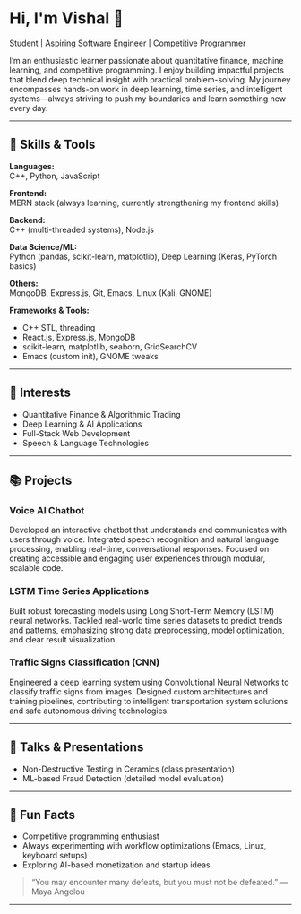# Hi, I'm Vishal 👋  
Student | Aspiring Software Engineer | Competitive Programmer

I’m an enthusiastic learner passionate about quantitative finance, machine learning, and competitive programming. I enjoy building impactful projects that blend deep technical insight with practical problem-solving. My journey encompasses hands-on work in deep learning, time series, and intelligent systems—always striving to push my boundaries and learn something new every day.

---

## 🚀 Skills & Tools

**Languages:**  
C++, Python, JavaScript

**Frontend:**  
MERN stack (always learning, currently strengthening my frontend skills)

**Backend:**  
C++ (multi-threaded systems), Node.js

**Data Science/ML:**  
Python (pandas, scikit-learn, matplotlib), Deep Learning (Keras, PyTorch basics)

**Others:**  
MongoDB, Express.js, Git, Emacs, Linux (Kali, GNOME)

**Frameworks & Tools:**  
- C++ STL, threading  
- React.js, Express.js, MongoDB  
- scikit-learn, matplotlib, seaborn, GridSearchCV  
- Emacs (custom init), GNOME tweaks  

---

## 🔬 Interests

- Quantitative Finance & Algorithmic Trading  
- Deep Learning & AI Applications  
- Full-Stack Web Development  
- Speech & Language Technologies  

---

## 📚 Projects

### Voice AI Chatbot  
Developed an interactive chatbot that understands and communicates with users through voice. Integrated speech recognition and natural language processing, enabling real-time, conversational responses. Focused on creating accessible and engaging user experiences through modular, scalable code.

### LSTM Time Series Applications  
Built robust forecasting models using Long Short-Term Memory (LSTM) neural networks. Tackled real-world time series datasets to predict trends and patterns, emphasizing strong data preprocessing, model optimization, and clear result visualization.

### Traffic Signs Classification (CNN)  
Engineered a deep learning system using Convolutional Neural Networks to classify traffic signs from images. Designed custom architectures and training pipelines, contributing to intelligent transportation system solutions and safe autonomous driving technologies.

---

## 🎤 Talks & Presentations

- Non-Destructive Testing in Ceramics (class presentation)  
- ML-based Fraud Detection (detailed model evaluation)  

---

## 🤖 Fun Facts

- Competitive programming enthusiast  
- Always experimenting with workflow optimizations (Emacs, Linux, keyboard setups)  
- Exploring AI-based monetization and startup ideas  

> “You may encounter many defeats, but you must not be defeated.” — Maya Angelou

---
